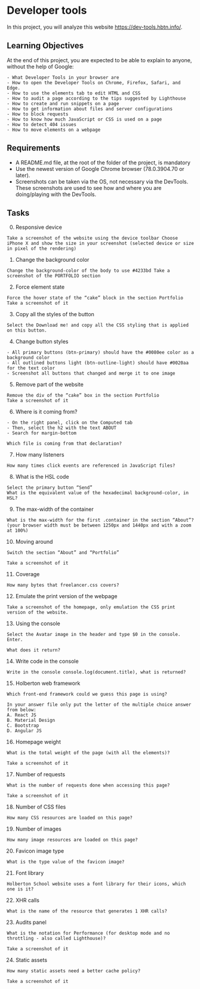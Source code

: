 # Developer tools

In this project, you will analyze this website https://dev-tools.hbtn.info/.

## Learning Objectives
At the end of this project, you are expected to be able to explain to anyone, without the help of Google:


```
- What Developer Tools in your browser are
- How to open the Developer Tools on Chrome, Firefox, Safari, and Edge.
- How to use the elements tab to edit HTML and CSS
- How to audit a page according to the tips suggested by Lighthouse
- How to create and run snippets on a page
- How to get information about files and server configurations
- How to block requests
- How to know how much JavaScript or CSS is used on a page
- How to detect 404 issues
- How to move elements on a webpage
```
## Requirements

- A README.md file, at the root of the folder of the project, is mandatory
- Use the newest version of Google Chrome browser (78.0.3904.70 or later).
- Screenshots can be taken via the OS, not necessary via the DevTools. These screenshots are used to see how and where you are doing/playing with the DevTools.

## Tasks
0. Responsive device
```
Take a screenshot of the website using the device toolbar Choose iPhone X and show the size in your screenshot (selected device or size in pixel of the rendering)
```
1. Change the background color
```
Change the background-color of the body to use #4233bd Take a screenshot of the PORTFOLIO section
```
2. Force element state
```
Force the hover state of the “cake” block in the section Portfolio Take a screenshot of it
```
3. Copy all the styles of the button
```
Select the Download me! and copy all the CSS styling that is applied on this button.
```
4. Change button styles
```
- All primary buttons (btn-primary) should have the #0080ee color as a background color
- All outlined buttons light (btn-outline-light) should have #0020aa for the text color
- Screenshot all buttons that changed and merge it to one image
```
5. Remove part of the website
```
Remove the div of the “cake” box in the section Portfolio
Take a screenshot of it
```
6. Where is it coming from?
```
- On the right panel, click on the Computed tab
- Then, select the h2 with the text ABOUT
- Search for margin-bottom

Which file is coming from that declaration?
```
7. How many listeners
```
How many times click events are referenced in JavaScript files?
```
8. What is the HSL code
```
Select the primary button “Send”
What is the equivalent value of the hexadecimal background-color, in HSL?
```
9. The max-width of the container
```
What is the max-width for the first .container in the section “About”? (your browser width must be between 1250px and 1440px and with a zoom at 100%)
```
10. Moving around
```
Switch the section “About” and “Portfolio”

Take a screenshot of it
```
11. Coverage
```
How many bytes that freelancer.css covers?
```
12. Emulate the print version of the webpage
```
Take a screenshot of the homepage, only emulation the CSS print version of the website.
```
13. Using the console
```
Select the Avatar image in the header and type $0 in the console. Enter.

What does it return?
```
14. Write code in the console
```
Write in the console console.log(document.title), what is returned?
```
15. Holberton web framework
```
Which front-end framework could we guess this page is using?

In your answer file only put the letter of the multiple choice answer from below:
A. React JS
B. Material Design
C. Bootstrap
D. Angular JS
```
16. Homepage weight
```
What is the total weight of the page (with all the elements)?

Take a screenshot of it
```

17. Number of requests
```
What is the number of requests done when accessing this page?

Take a screenshot of it
```
18. Number of CSS files
```
How many CSS resources are loaded on this page?
```
19. Number of images
```
How many image resources are loaded on this page?
```
20. Favicon image type
```
What is the type value of the favicon image?
```
21. Font library
```
Holberton School website uses a font library for their icons, which one is it?
```
22. XHR calls
```
What is the name of the resource that generates 1 XHR calls?
```
23. Audits panel
```
What is the notation for Performance (for desktop mode and no throttling - also called Lighthouse)?

Take a screenshot of it
```
24. Static assets
```
How many static assets need a better cache policy?

Take a screenshot of it
```